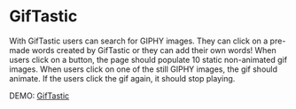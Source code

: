 # GifTastic
With GifTastic users can search for GIPHY images. They can click on a pre-made words created by GifTastic or they can add their own words!
When users click on a button, the page should populate 10 static non-animated gif images. When users click on one of the still GIPHY images, the gif should animate. If the users click the gif again, it should stop playing.

DEMO: [GifTastic](https://jacktamas.github.io/GifTastic)
